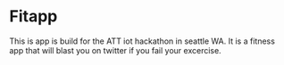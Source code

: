 # Fitapp
This is app is build for the ATT iot hackathon in seattle WA. 
It is a fitness app that will blast you on twitter if you fail your excercise. 

